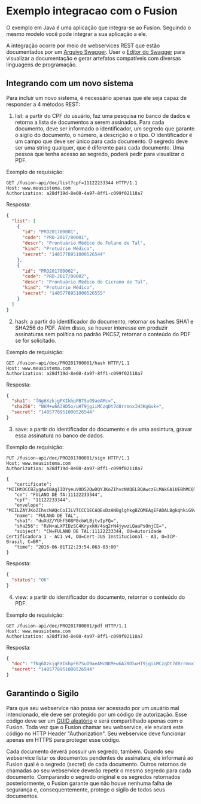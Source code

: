# Exemplo integracao com o Fusion
O exemplo em Java é uma aplicação que integra-se ao Fusion. Seguindo o mesmo modelo você pode integrar a sua aplicação a ele.

A integração ocorre por meio de webservices REST que estão documentados por um [Arquivo Swagger](https://raw.githubusercontent.com/ittrufusion/exemplo_integracao/master/src/main/resources/com/ittru/fusion/example/swagger.yaml). User o [Editor do Swagger](http://editor.swagger.io/#/) para visualizar a documentação e gerar artefatos compatíveis com diversas linguagens de programação.


## Integrando com um novo sistema
Para incluir um novo sistema, é necessário apenas que ele seja capaz de responder a 4 métodos REST:

1. list: a partir do CPF do usuário, faz uma pesquisa no banco de dados e retorna a lista de documentos a serem assinados. Para cada documento, deve ser informado o identificador, um segredo que garante o sigilo do documento, o número, a descrição e o tipo. O identificador é um campo que deve ser único para cada documento. O segredo deve ser uma string qualquer, que é diferente para cada documento. Uma pessoa que tenha acesso ao segredo, poderá pedir para visualizar o PDF.

Exemplo de requisição:
```http
GET /fusion-api/doc/list?cpf=11122233344 HTTP/1.1
Host: www.meusistema.com
Authorization: a28df19d-8e08-4a97-8ff1-c099f02118a7
```
Resposta:
```json
{
  "list": [  
    {
      "id": "PRO201700001",
      "code": "PRO-2017/00001",
      "descr": "Prontuário Médico de Fulano de Tal",
      "kind": "Protuário Médico",
      "secret": "1485778951000526544"
    },
    {
      "id": "PRO201700002",
      "code": "PRO-2017/00002",
      "descr": "Prontuário Médico de Cicrano de Tal",
      "kind": "Protuário Médico",
      "secret": "1485778951000526555"
    }
  ]
}
```

2. hash: a partir do identificador do documento, retornar os hashes SHA1 e SHA256 do PDF. Além disso, se houver interesse em produzir assinaturas sem política no padrão PKCS7, retornar o conteúdo do PDF se for solicitado.

Exemplo de requisição:
```http
GET /fusion-api/doc/PRO201700001/hash HTTP/1.1
Host: www.meusistema.com
Authorization: a28df19d-8e08-4a97-8ff1-c099f02118a7
```
Resposta:
```json
{
  "sha1": "fNg6XzkjgFXIkhpFB7SuO9aeAMc=",
  "sha256": "NKM+w6A39D5o/uHT9jgiiMCzqDt7d8rrmnxIH3KgGvk=",
  "secret": "1485778951000526544"
}
```


3. save: a partir do identificador do documento e de uma assintura, gravar essa assinatura no banco de dados.

Exemplo de requisição:
```http
PUT /fusion-api/doc/PRO201700001/sign HTTP/1.1
Host: www.meusistema.com
Authorization: a28df19d-8e08-4a97-8ff1-c099f02118a7

{
   "certificate": "MIIHtDCCBZygAwIBAgIIDYyeuV0D52QwDQYJKoZIhvcNAQELBQAwczELMAkGA1UEBhMCQlIxEzARBgNVBAoTCklDUC1CcmFzaWwxNTAzBgNVBAsTLEF1dG9yaWRhZGUgQ2VydGlmaWNhZG9yYSBkYSBKdXN0aWNhIC0...",
   "cn": "FULANO DE TA:11122233344",
   "cpf": "11122233344",
   "envelope": "MIILZAYJKoZIhvcNAQcCoIILVTCCC1ECAQExDzANBglghkgBZQMEAgEFADALBgkqhkiG9w0BBwGggge4MIIHtDCCBZygAwIBAgIIDYyeuV0D52QwDQYJKoZIhvcNAQELBQAwczELMAkGA1UEBhMCQlIxEzARBgNVB...",
   "name": "FULANO DE TAL",
   "sha1": "duXdZ/YUhf508P8cbWLBjtvIpFQ=",
   "sha256": "RVN+aLXPIDzSC4KryxkH/4sq2rN4jywzLQaaPsOnjCE=",
   "subject": "CN=FULANO DE TAL:11122233344, OU=Autoridade Certificadora 1 - AC1 v4, OU=Cert-JUS Institucional - A3, O=ICP-Brasil, C=BR",
   "time": "2016-06-01T12:23:54.063-03:00"
}
```
Resposta:
```json
{
  "status": "OK"
}
```
4. view: a partir do identificador do documento, retornar o conteúdo do PDF.

Exemplo de requisição:
```http
GET /fusion-api/doc/PRO201700001/pdf HTTP/1.1
Host: www.meusistema.com
Authorization: a28df19d-8e08-4a97-8ff1-c099f02118a7
```
Resposta:
```json
{
  "doc": "fNg6XzkjgFXIkhpFB7SuO9aeAMcNKM+w6A39D5uHT9jgiiMCzqDt7d8rrmnxIH3KgGvk...",
  "secret": "1485778951000526544"
}
```

## Garantindo o Sigilo
Para que seu webservice não possa ser acessado por um usuário mal intencionado, ele deve ser protegido por um código de autorização. Esse código deve ser um [GUID aleatório](https://www.guidgenerator.com/) e será compartilhado apenas com o Fusion. Toda vez que o Fusion chamar seu webservice, ele enviará este código no HTTP Header "Authorization". Seu webservice deve funcionar apenas em HTTPS para proteger esse código.

Cada documento deverá possuir um segredo, também. Quando seu webservice listar os documentos pendentes de assinatura, ele informará ao Fusion qual é o segredo (secret) de cada documento. Outros retornos de chamadas ao seu webservice deverão repetir o mesmo segredo para cada documento. Comparando o segredo original e os segredos retornados posteriormente, o Fusion garante que não houve nenhuma falha de segurança e, consequentemente, protege o sigilo de todos seus documentos.
